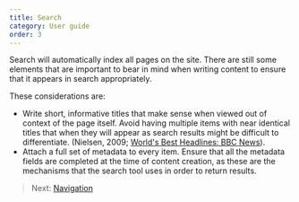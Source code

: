 ```yaml
---
title: Search
category: User guide
order: 3
---
```


Search will automatically index all pages on the site. There are still some elements that are important to bear in mind when writing content to ensure that it appears in search appropriately.

These considerations are:

-   Write short, informative titles that make sense when viewed out of context of the page itself. Avoid having multiple items with near identical titles that when they will appear as search results might be difficult to differentiate. (Nielsen, 2009; [World&#39;s Best Headlines: BBC News](http://www.nngroup.com/articles/worlds-best-headlines-bbc-news/)).
-   Attach a full set of metadata to every item. Ensure that all the metadata fields are completed at the time of content creation, as these are the mechanisms that the search tool uses in order to return results.

> Next: [Navigation](../navigation)
